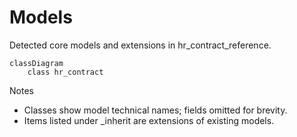 # Models

Detected core models and extensions in hr_contract_reference.

```mermaid
classDiagram
    class hr_contract
```

Notes
- Classes show model technical names; fields omitted for brevity.
- Items listed under _inherit are extensions of existing models.
